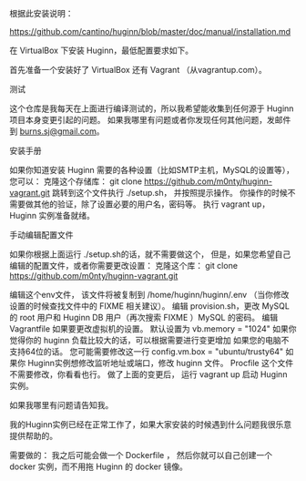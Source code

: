 根据此安装说明：

https://github.com/cantino/huginn/blob/master/doc/manual/installation.md


在 VirtualBox 下安装 Huginn，最低配置要求如下。

首先准备一个安装好了 VirtualBox 还有 Vagrant （从vagrantup.com）。

测试

这个仓库是我每天在上面进行编译测试的，所以我希望能收集到任何源于 Huginn 项目本身变更引起的问题。 如果我哪里有问题或者你发现任何其他问题，发邮件到 burns.sj@gmail.com。

安装手册

如果你知道安装 Huginn 需要的各种设置（比如SMTP主机，MySQL的设置等），您可以：
克隆这个存储库： git clone https://github.com/m0nty/huginn-vagrant.git
跳转到这个文件执行 ./setup.sh，
并按照提示操作。 你操作的时候不需要做其他的验证，除了设置必要的用户名，密码等。
执行 vagrant up，Huginn 实例准备就绪。

手动编辑配置文件

如果你根据上面运行 ./setup.sh的话，就不需要做这个， 但是，如果您希望自己编辑的配置文件，或者你需要更改设置：
克隆这个库： git clone https://github.com/m0nty/huginn-vagrant.git

编辑这个env文件，
该文件将被复制到
/home/huginn/huginn/.env （当你修改设置的时候查找文件中的 FIXME 相关建议）。
编辑 provision.sh，更改 MySQL 的 root 用户和 Huginn DB 用户（再次搜索 FIXME ）MySQL 的密码。
编辑 Vagrantfile 如果要更改虚拟机的设置。 
默认设置为 vb.memory = "1024" 如果你觉得你的 huginn 负载比较大的话，可以根据需要进行变更增加
如果您的电脑不支持64位的话。 您可能需要修改这一行
config.vm.box = "ubuntu/trusty64"
如果你 Huginn实例想修改监听地址或端口，修改 huginn 文件。
Procfile 这个文件不需要修改，你看看也行。
做了上面的变更后，
运行 vagrant up 启动 Huginn 实例。


如果我哪里有问题请告知我。 

我的Huginn实例已经在正常工作了，如果大家安装的时候遇到什么问题我很乐意提供帮助的。

需要做的：
我之后可能会做一个 Dockerfile ，
然后你就可以自己创建一个 docker 实例，而不用拖 Huginn 的 docker 镜像。
